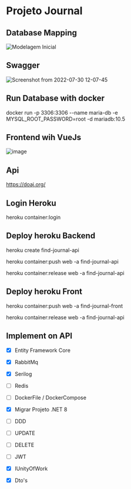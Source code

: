 # Projeto Journal

## Database Mapping
![Modelagem Inicial](https://user-images.githubusercontent.com/32781707/181919692-b917390d-a48b-44ce-a0bc-ea246c3f345d.png)

## Swagger
![Screenshot from 2022-07-30 12-07-45](https://user-images.githubusercontent.com/32781707/181920406-d79ba6c7-c59f-44ef-a709-0ff5d65d46bb.png)

## Run Database with docker
docker run -p 3306:3306 --name maria-db -e MYSQL_ROOT_PASSWORD=root -d mariadb:10.5

## Frontend wih VueJs
![image](https://user-images.githubusercontent.com/32781707/181925521-e664c5e9-52c7-45d9-9984-aa5ad67fe152.png)

## Api 
https://doaj.org/

## Login Heroku
heroku container:login

## Deploy heroku Backend
heroku create find-journal-api

heroku container:push web -a find-journal-api

heroku container:release web -a find-journal-api

## Deploy heroku Front

heroku container:push web -a find-journal-front

heroku container:release web -a find-journal-api


## Implement on API

* [x] Entity Framework Core

* [x] RabbitMq

* [x] Serilog

* [ ] Redis

* [ ] DockerFile / DockerCompose

* [x] Migrar Projeto .NET 8 

* [ ] DDD

* [ ] UPDATE

* [ ] DELETE

* [ ] JWT

* [x] IUnityOfWork

* [x] Dto's
